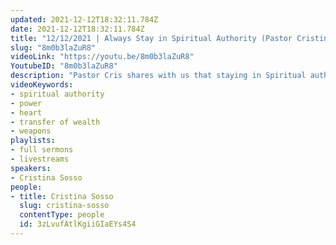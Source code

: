 ```yaml
---
updated: 2021-12-12T18:32:11.784Z
date: 2021-12-12T18:32:11.784Z
title: "12/12/2021 | Always Stay in Spiritual Authority (Pastor Cristina Sosso)"
slug: "8m0b3laZuR8"
videoLink: "https://youtu.be/8m0b3laZuR8"
YoutubeID: "8m0b3laZuR8"
description: "Pastor Cris shares with us that staying in Spiritual authority is necessary because authority is a powerful weapon. God gave us authority to reign over the kingdoms of the world so we need to take our authority by force. She also mentions that our heart is going to determine if we are ready for the Transfer of Wealth."
videoKeywords:
- spiritual authority
- power
- heart
- transfer of wealth
- weapons
playlists:
- full sermons
- livestreams
speakers:
- Cristina Sosso
people:
- title: Cristina Sosso
  slug: cristina-sosso
  contentType: people
  id: 3zLvufAtlKgiiGIaEYs4S4
---
```

